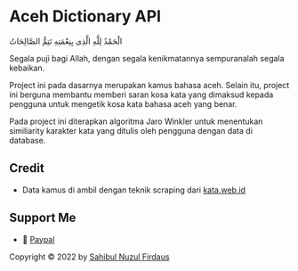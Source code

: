 # Aceh Dictionary API

 الْحَمْدُ لِلَّهِ الَّذِى بِنِعْمَتِهِ تَتِمُّ الصَّالِحَاتُ 
 
 Segala puji bagi Allah, dengan segala kenikmatannya sempuranalah segala kebaikan.
 
 Project ini pada dasarnya merupakan kamus bahasa aceh. Selain itu, project ini berguna membantu memberi saran kosa kata yang dimaksud kepada pengguna untuk mengetik kosa kata bahasa aceh yang benar. 

 Pada project ini diterapkan algoritma Jaro Winkler untuk menentukan similiarity karakter kata yang ditulis oleh pengguna dengan data di database.

## Credit

- Data kamus di ambil dengan teknik scraping dari [kata.web.id](https://kata.web.id/)

## Support Me

- 🚀 [Paypal](https://paypal.me/sahibulnf)


Copyright © 2022 by [Sahibul Nuzul Firdaus](https://sahibul-nf.github.io/)